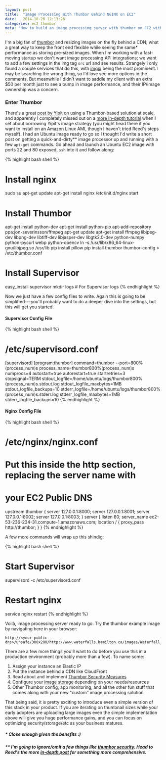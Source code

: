 ```yaml
---
layout: post
title:  "Image Processing With Thumbor Behind NGINX on EC2"
date:   2014-10-26 12:13:26
categories: ec2 thumbor
meta: "How to build an image processing server with thumbor on EC2 without going crazy."
---
```

I'm a big fan of [thumbor](http://thumbor.org/) and resizing images on the fly
behind a CDN; what a great way to keep the front end flexible while seeing the
same\* performance as storing pre-sized images. When I'm working with a
fast-moving startup we don't want image processing API integrations; we want to
add a few settings in the img tag `src` url and see results. Strangely I only found a
couple services that do this, with [imgix][imgix] being the most prominent. I
may be searching the wrong thing, so I'd love see more options in the comments.
But meanwhile I didn't want to saddle my client with an extra $50 per month just
to see a bump in image performance, and their IP/image ownership was a concern.

### Enter Thumbor

There's a great [post by Yipit][yipit] on using a Thumbor-based solution at
scale, and apparently I completely missed out on a [more in-depth tutorial][tut]
when I set about borrowing Yipit's image strategy (you might head there if you want to
install on an Amazon Linux AMI, though I haven't tried Reed's steps myself).
I had an Ubuntu image ready to go so I thought
I'd write a short post on getting a quick-and-dirty\*\* image processor up and
running with a few `apt-get` commands. Go ahead and launch an Ubuntu EC2 image with
ports 22 and 80 exposed, `ssh` into it and follow along:

{% highlight bash shell %}
# Install nginx
sudo su
apt-get update
apt-get install nginx
/etc/init.d/nginx start
# Install Thumbor
apt-get install python-dev
apt-get install python-pip
apt-add-repository ppa:jon-severinsson/ffmpeg
apt-get update
apt-get install ffmpeg libjpeg-dev libpng-dev libtiff-dev libjasper-dev libgtk2.0-dev python-numpy python-pycurl webp python-opencv
ln -s /usr/lib/x86_64-linux-gnu/libjpeg.so /usr/lib
pip install pillow
pip install thumbor
thumbor-config > /etc/thumbor.conf
# Install Supervisor
easy_install supervisor
mkdir logs # For Supervisor logs
{% endhighlight %}

Now we just have a few config files to write. Again this is going to be
simplified---you'll probably want to do a deeper dive into the settings,
but this will get you started.

#### Supervisor Config File

{% highlight bash shell %}
# /etc/supervisord.conf

[supervisord]
[program:thumbor]
command=thumbor --port=800%(process_num)s
process_name=thumbor800%(process_num)s
numprocs=4
autostart=true
autorestart=true
startretries=3
stopsignal=TERM
stdout_logfile=/home/ubuntu/logs/thumbor800%(process_num)s.stdout.log
stdout_logfile_maxbytes=1MB
stdout_logfile_backups=10
stderr_logfile=/home/ubuntu/logs/thumbor800%(process_num)s.stderr.log
stderr_logfile_maxbytes=1MB
stderr_logfile_backups=10
{% endhighlight %}

#### Nginx Config File

{% highlight bash shell %}
# /etc/nginx/nginx.conf
# Put this inside the http section, replacing the server name with
# your EC2 Public DNS

upstream thumbor {
    server 127.0.0.1:8000;
    server 127.0.0.1:8001;
    server 127.0.0.1:8002;
    server 127.0.0.1:8003;
}
server {
    listen 80;
    server_name ec2-53-236-234-31.compute-1.amazonaws.com;
    location / {
        proxy_pass http://thumbor;
    }
}
{% endhighlight %}

A few more commands will wrap up this shindig:

{% highlight bash shell %}
# Start Supervisor
supervisord -c /etc/supervisord.conf
# Restart nginx
service nginx restart
{% endhighlight %}

Voilà, image processing server ready to go. Try the thumbor example image by navigating
here in your browser:

    http://<your-public-dns>/unsafe/300x200/http://www.waterfalls.hamilton.ca/images/Waterfall_Collage_home_sm1.jpg

There are a few more things you'll want to do before you use this in a
production environment (probably more than a few). To name some:

1. Assign your instance an Elastic IP
2. Put the instance behind a CDN like CloudFront
3. Read about and implement [Thumbor Security Measures][security]
4. Configure your [image storage][storage] depending on your needs/resources
5. Other Thumbor config, app monitoring, and all the other fun stuff that comes
   along with your new "custom" image processing solution

That being said, it is pretty exciting to introduce even a simple version of
this stack in your product. If you are iterating on thumbnail sizes while your
early adopters are uploading large images even the simple implementation above
will give you huge performance gains, and you can focus on optimizing
security/storage/etc as your business matures.

##### \* Close enough given the benefits :)

##### \*\* I'm going to ignore/omit a few things like [thumbor security][security]. Head to Reed's the more [in-depth post][tut] for something more comprehensive.

[yipit]: http://tech.yipit.com/2013/01/03/how-yipit-scales-thumbnailing-with-thumbor-and-cloudfront/
[imgix]: http://www.imgix.com/
[tut]:   http://www.dadoune.com/blog/best-thumbnailing-solution-set-up-thumbor-on-aws/
[security]: https://github.com/thumbor/thumbor/wiki/Security
[storage]:  https://github.com/thumbor/thumbor/wiki/Image-storage
